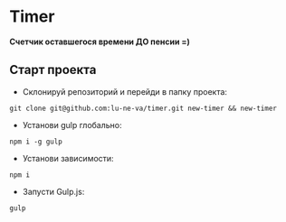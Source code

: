 # Timer
**Счетчик оставшегося времени ДО пенсии =)**

## Старт проекта

* Склонируй репозиторий и перейди в папку проекта:

```
git clone git@github.com:lu-ne-va/timer.git new-timer && new-timer
```

* Установи gulp глобально:

```
npm i -g gulp
```

* Установи зависимости:

```
npm i
```

* Запусти Gulp.js:

```
gulp
```
